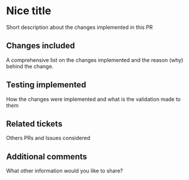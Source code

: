 # Nice title

Short description about the changes implemented in this PR

## Changes included

A comprehensive list on the changes implemented and the reason (why) behind the change.

## Testing implemented

How the changes were implemented and what is the validation made to them

## Related tickets

Others PRs and Issues considered

## Additional comments

What other information would you like to share?
